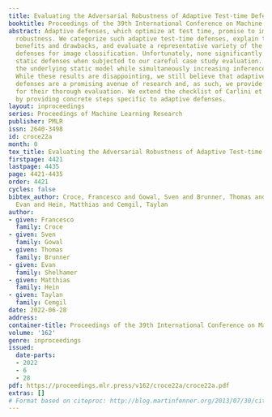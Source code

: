```yaml
---
title: Evaluating the Adversarial Robustness of Adaptive Test-time Defenses
booktitle: Proceedings of the 39th International Conference on Machine Learning
abstract: Adaptive defenses, which optimize at test time, promise to improve adversarial
  robustness. We categorize such adaptive test-time defenses, explain their potential
  benefits and drawbacks, and evaluate a representative variety of the latest adaptive
  defenses for image classification. Unfortunately, none significantly improve upon
  static defenses when subjected to our careful case study evaluation. Some even weaken
  the underlying static model while simultaneously increasing inference computation.
  While these results are disappointing, we still believe that adaptive test-time
  defenses are a promising avenue of research and, as such, we provide recommendations
  for their thorough evaluation. We extend the checklist of Carlini et al. (2019)
  by providing concrete steps specific to adaptive defenses.
layout: inproceedings
series: Proceedings of Machine Learning Research
publisher: PMLR
issn: 2640-3498
id: croce22a
month: 0
tex_title: Evaluating the Adversarial Robustness of Adaptive Test-time Defenses
firstpage: 4421
lastpage: 4435
page: 4421-4435
order: 4421
cycles: false
bibtex_author: Croce, Francesco and Gowal, Sven and Brunner, Thomas and Shelhamer,
  Evan and Hein, Matthias and Cemgil, Taylan
author:
- given: Francesco
  family: Croce
- given: Sven
  family: Gowal
- given: Thomas
  family: Brunner
- given: Evan
  family: Shelhamer
- given: Matthias
  family: Hein
- given: Taylan
  family: Cemgil
date: 2022-06-28
address:
container-title: Proceedings of the 39th International Conference on Machine Learning
volume: '162'
genre: inproceedings
issued:
  date-parts:
  - 2022
  - 6
  - 28
pdf: https://proceedings.mlr.press/v162/croce22a/croce22a.pdf
extras: []
# Format based on citeproc: http://blog.martinfenner.org/2013/07/30/citeproc-yaml-for-bibliographies/
---
```

